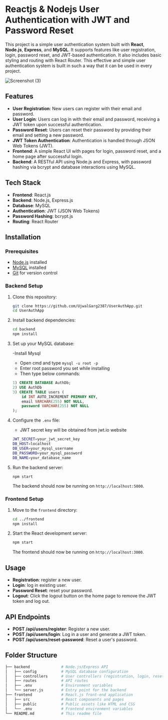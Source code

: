 # Reactjs & Nodejs User Authentication with JWT and Password Reset

This project is a simple user authentication system built with **React**, **Node.js**, **Express**, and **MySQL**. It supports features like user registration, login, password reset, and JWT-based authentication. It also includes basic styling and routing with React Router.
This effective and simple user authentication system is built in such a way that it can be used in every project.

![Screenshot (3)](https://github.com/user-attachments/assets/d4367dcf-970d-4e8a-8813-5d0a01e8d524)


## Features

- **User Registration**: New users can register with their email and password.
- **User Login**: Users can log in with their email and password, receiving a JWT token upon successful authentication.
- **Password Reset**: Users can reset their password by providing their email and setting a new password.
- **JWT Token Authentication**: Authentication is handled through JSON Web Tokens (JWT).
- **Frontend**: A simple React UI with pages for login, password reset, and a home page after successful login.
- **Backend**: A RESTful API using Node.js and Express, with password hashing via bcrypt and database interactions using MySQL.

## Tech Stack

- **Frontend**: React.js
- **Backend**: Node.js, Express.js
- **Database**: MySQL
- **Authentication**: JWT (JSON Web Tokens)
- **Password Hashing**: bcrypt.js
- **Routing**: React Router

## Installation

### Prerequisites

- [Node.js](https://nodejs.org/) installed
- [MySQL](https://www.mysql.com/) installed
- [Git](https://git-scm.com/) for version control

### Backend Setup

1. Clone this repository:

    ```bash
    git clone https://github.com/UjwalGarg2387/UserAuthApp.git
    cd UserAuthApp
    ```

2. Install backend dependencies:

    ```bash
    cd backend
    npm install
    ```

3. Set up your MySQL database:

    -Install Mysql
    - Open cmd and type `mysql -u root -p`
    - Enter root password you set while installing
    - Then type below commands:
    ```sql
    1) CREATE DATABASE AuthDb;
    2) USE AuthDb
    3) CREATE TABLE users (
        id INT AUTO_INCREMENT PRIMARY KEY,
        email VARCHAR(255) NOT NULL,
        password VARCHAR(255) NOT NULL
    );
    ```

5. Configure the `.env` file:
    - JWT secret key will be obtained from jwt.io website
    ```bash
    JWT_SECRET=your_jwt_secret_key
    DB_HOST=localhost
    DB_USER=your_mysql_username
    DB_PASSWORD=your_mysql_password
    DB_NAME=your_database_name
    ```

6. Run the backend server:

    ```bash
    npm start
    ```

    The backend should now be running on `http://localhost:5000`.

### Frontend Setup

1. Move to the `frontend` directory:

    ```bash
    cd ../frontend
    npm install
    ```

2. Start the React development server:

    ```bash
    npm start
    ```

    The frontend should now be running on `http://localhost:3000`.

## Usage

- **Registration**: register a new user.
- **Login**: log in existing user.
- **Password Reset**: reset your password.
- **Logout**: Click the logout button on the home page to remove the JWT token and log out.

## API Endpoints

- **POST /api/users/register**: Register a new user.
- **POST /api/users/login**: Log in a user and generate a JWT token.
- **POST /api/users/reset-password**: Reset a user's password.

## Folder Structure

```bash
├── backend              # Node.js/Express API
│   ├── config           # MySQL database configuration
│   ├── controllers      # User controllers (registration, login, reset password)
│   ├── routes           # API routes
│   ├── .env             # Environment variables
│   └── server.js        # Entry point for the backend
├── frontend             # React.js front-end application
│   ├── src              # React components and pages
│   ├── public           # Public assets like HTML and CSS
│   └── .env             # Frontend environment variables
└── README.md            # This readme file
